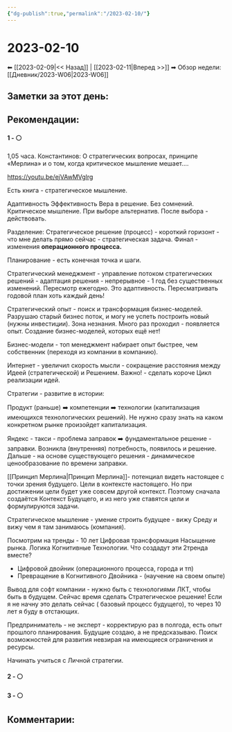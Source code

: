 ```yaml
---
{"dg-publish":true,"permalink":"/2023-02-10/"}
---
```


# 2023-02-10

⬅  [[2023-02-09\|<<  Назад]] | [[2023-02-11\|Вперед >>]]  ➡
Обзор недели: [[Дневник/2023-W06\|2023-W06]]


## Заметки за этот день:



## Рекомендации:

#### 1 - ⚪ 
1,05 часа. Константинов: О стратегических вопросах, принципе «Мерлина» и о том, когда критическое мышление мешает….

https://youtu.be/ejVAwMVglrg

Есть книга - стратегическое мышление.


Адаптивность Эффективность
Вера в решение. Без сомнений.
Критическое мышление. При выборе альтернатив.
После выбора - действовать.

Разделение:
Стратегическое решение (процесс) - короткий горизонт - что мне делать прямо сейчас - стратегическая задача.
Финал - изменения **операционного процесса.**

Планирование - есть конечная точка и шаги.

Стратегический менеджмент - управление потоком стратегических решений - адаптация решения - непрерывное - 1 год без существенных изменений. Пересмотр ежегодно. Это адаптивность.
Пересматривать годовой план хоть каждый день!

Стратегический опыт - поиск и трансформация бизнес-моделей.
Разрушаю старый бизнес поток, и могу не успеть построить новый (нужны инвестиции). Зона незнания. Много раз проходил - появляется опыт.
Создание бизнес-моделей, которых ещё нет!

Бизнес-модели - топ менеджмент набирает опыт быстрее, чем собственник (переходя из компании в компанию).

Интернет - увеличил скорость мысли - сокращение расстояния между Идеей (стратегической) и Решением.
Важно! - сделать короче Цикл реализации идей.

Стратегии - развитие в истории:

Продукт (раньше) ➡️ компетенции ➡️ технологии (капитализация имеющихся технологических решений).
Не нужно сразу знать на каком конкретном рынке произойдет капитализация.

Яндекс - такси - проблема заправок ➡️ фундаментальное решение - заправки.
Возникла (внутренняя) потребность, появилось и решение.
Дальше - на основе существующего решения - динамическое ценообразование по времени заправки.

[[Принцип Мерлина\|Принцип Мерлина]]- потенциал видеть настоящее с точки зрения будущего.
Цели в контексте настоящего. Но при достижении цели будет уже совсем другой контекст.
Поэтому сначала создаётся Контекст Будущего, и из него уже ставятся цели и формулируются задачи.

Стратегическое мышление - умение строить будущее - вижу Среду и вижу чем я там занимаюсь (компания).

Посмотрим на тренды - 10 лет
Цифровая трансформация
Насыщение рынка.
Логика Когнитивные Технологии.
Что создадут эти 2тренда вместе?
- Цифровой двойник (операционного процесса, города и тп)
- Превращение в Когнитивного Двойника - (научение на своем опыте) 

Вывод для софт компании - нужно быть с технологиями ЛКТ, чтобы быть в будущем.
Сейчас время сделать Стратегическое решение! 
Если я не начну это делать сейчас ( базовый процесс будущего), то через 10 лет я буду в отстающих.

Предприниматель - не эксперт - корректирую раз в полгода, есть опыт прошлого планирования. Будущие создаю, а не предсказываю. Поиск возможностей для развития невзирая на имеющиеся ограничения и ресурсы.

Начинать учиться с Личной стратегии.











#### 2 - ⚪ 

#### 3 - ⚪ 


## Комментарии:
